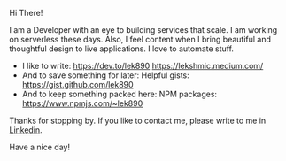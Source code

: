 Hi There!

I am a Developer with an eye to building services that scale. I am working on serverless these days. Also, I feel content when I bring beautiful and thoughtful design to live applications. I love to automate stuff.

- I like to write: https://dev.to/lek890      https://lekshmic.medium.com/ 
- And to save something for later: Helpful gists: https://gist.github.com/lek890
- And to keep something packed here: NPM packages: https://www.npmjs.com/~lek890

Thanks for stopping by. If you like to contact me, please write to me in [Linkedin](https://www.linkedin.com/in/lekshmi-chandra-s/). 

Have a nice day!

